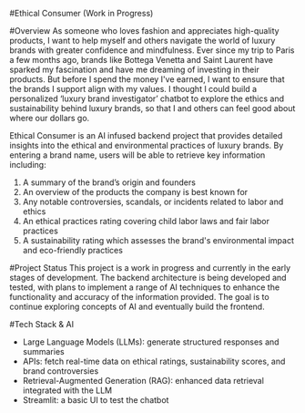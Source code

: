 #Ethical Consumer (Work in Progress)

#Overview
As someone who loves fashion and appreciates high-quality products, I want to help myself and others navigate the world of luxury brands with greater confidence and mindfulness. Ever since my trip to Paris a few months ago, brands like Bottega Venetta and Saint Laurent have sparked my fascination and have me dreaming of investing in their products. But before I spend the money I've earned, I want to ensure that the brands I support align with my values. I thought I could build a personalized ‘luxury brand investigator’ chatbot to explore the ethics and sustainability behind luxury brands, so that I and others can feel good about where our dollars go. 

Ethical Consumer is an AI infused backend project that provides detailed insights into the ethical and environmental practices of luxury brands. By entering a brand name, users will be able to retrieve key information including:
1. A summary of the brand’s origin and founders
2. An overview of the products the company is best known for
3. Any notable controversies, scandals, or incidents related to labor and ethics
4. An ethical practices rating covering child labor laws and fair labor practices
5. A sustainability rating which assesses the brand's environmental impact and eco-friendly practices

#Project Status
This project is a work in progress and currently in the early stages of development. The backend architecture is being developed and tested, with plans to implement a range of AI techniques to enhance the functionality and accuracy of the information provided. The goal is to continue exploring concepts of AI and eventually build the frontend. 

#Tech Stack & AI 
- Large Language Models (LLMs): generate structured responses and summaries
- APIs: fetch real-time data on ethical ratings, sustainability scores, and brand controversies
- Retrieval-Augmented Generation (RAG): enhanced data retrieval integrated with the LLM
- Streamlit: a basic UI to test the chatbot
